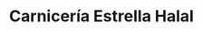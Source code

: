 ---
title: "Carnicería Estrella Halal"
url: /benifaio/carniceria-estrella-halal/
shop: carnicero
---